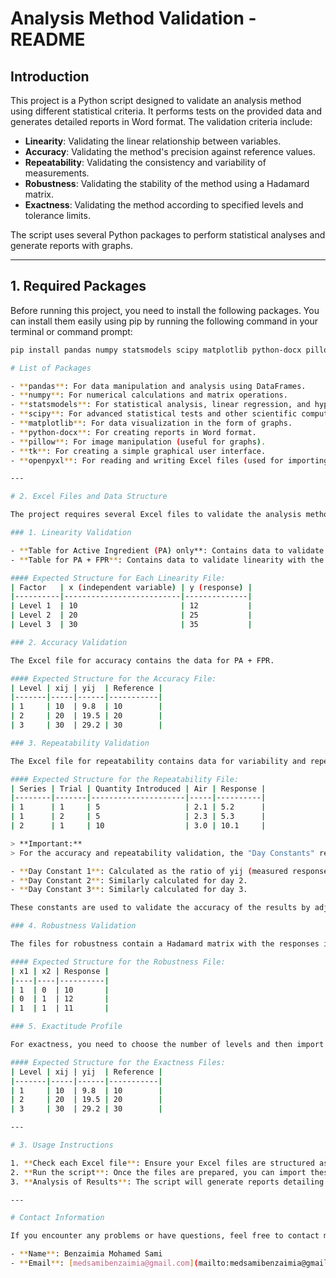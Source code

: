 # Analysis Method Validation - README

## Introduction

This project is a Python script designed to validate an analysis method using different statistical criteria. It performs tests on the provided data and generates detailed reports in Word format. The validation criteria include:

- **Linearity**: Validating the linear relationship between variables.
- **Accuracy**: Validating the method's precision against reference values.
- **Repeatability**: Validating the consistency and variability of measurements.
- **Robustness**: Validating the stability of the method using a Hadamard matrix.
- **Exactness**: Validating the method according to specified levels and tolerance limits.

The script uses several Python packages to perform statistical analyses and generate reports with graphs.

---

## 1. Required Packages

Before running this project, you need to install the following packages. You can install them easily using pip by running the following command in your terminal or command prompt:

```bash
pip install pandas numpy statsmodels scipy matplotlib python-docx pillow tk openpyxl

# List of Packages

- **pandas**: For data manipulation and analysis using DataFrames.
- **numpy**: For numerical calculations and matrix operations.
- **statsmodels**: For statistical analysis, linear regression, and hypothesis testing.
- **scipy**: For advanced statistical tests and other scientific computations.
- **matplotlib**: For data visualization in the form of graphs.
- **python-docx**: For creating reports in Word format.
- **pillow**: For image manipulation (useful for graphs).
- **tk**: For creating a simple graphical user interface.
- **openpyxl**: For reading and writing Excel files (used for importing data).

---

# 2. Excel Files and Data Structure

The project requires several Excel files to validate the analysis method according to different criteria. Here’s a guide to properly structure your Excel files:

### 1. Linearity Validation

- **Table for Active Ingredient (PA) only**: Contains data to validate linearity with the active ingredient alone.
- **Table for PA + FPR**: Contains data to validate linearity with the active ingredient and FPR.

#### Expected Structure for Each Linearity File:
| Factor   | x (independent variable) | y (response) |
|----------|--------------------------|--------------|
| Level 1  | 10                       | 12           |
| Level 2  | 20                       | 25           |
| Level 3  | 30                       | 35           |

### 2. Accuracy Validation

The Excel file for accuracy contains the data for PA + FPR.

#### Expected Structure for the Accuracy File:
| Level | xij | yij  | Reference |
|-------|-----|------|-----------|
| 1     | 10  | 9.8  | 10        |
| 2     | 20  | 19.5 | 20        |
| 3     | 30  | 29.2 | 30        |

### 3. Repeatability Validation

The Excel file for repeatability contains data for variability and repeatability between series.

#### Expected Structure for the Repeatability File:
| Series | Trial | Quantity Introduced | Air | Response |
|--------|-------|---------------------|-----|----------|
| 1      | 1     | 5                   | 2.1 | 5.2      |
| 1      | 2     | 5                   | 2.3 | 5.3      |
| 2      | 1     | 10                  | 3.0 | 10.1     |

> **Important:**  
> For the accuracy and repeatability validation, the "Day Constants" represent a calibration factor for each testing day. These constants are obtained by dividing the measured response (yij) by the introduced quantity (xij) for each repetition on the respective day.

- **Day Constant 1**: Calculated as the ratio of yij (measured response) to xij (introduced quantity) for day 1.
- **Day Constant 2**: Similarly calculated for day 2.
- **Day Constant 3**: Similarly calculated for day 3.

These constants are used to validate the accuracy of the results by adjusting the measurements based on the specific experimental conditions for each testing day.

### 4. Robustness Validation

The files for robustness contain a Hadamard matrix with the responses in the last column.

#### Expected Structure for the Robustness File:
| x1 | x2 | Response |
|----|----|----------|
| 1  | 0  | 10       |
| 0  | 1  | 12       |
| 1  | 1  | 11       |

### 5. Exactitude Profile

For exactness, you need to choose the number of levels and then import tables based on the number of levels specified. For each level, you will need to enter a reference value.

#### Expected Structure for the Exactness Files:
| Level | xij | yij  | Reference |
|-------|-----|------|-----------|
| 1     | 10  | 9.8  | 10        |
| 2     | 20  | 19.5 | 20        |
| 3     | 30  | 29.2 | 30        |

---

# 3. Usage Instructions

1. **Check each Excel file**: Ensure your Excel files are structured as per the examples provided above.
2. **Run the script**: Once the files are prepared, you can import these files into the script to perform the different validations.
3. **Analysis of Results**: The script will generate reports detailing the results of the various analyses (linearity, accuracy, repeatability, robustness, and exactness).

---

# Contact Information

If you encounter any problems or have questions, feel free to contact me:

- **Name**: Benzaimia Mohamed Sami  
- **Email**: [medsamibenzaimia@gmail.com](mailto:medsamibenzaimia@gmail.com)
